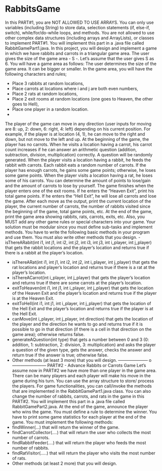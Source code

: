 # RabbitsGame
In this PART#1, you are NOT ALLOWED TO USE ARRAYS. You can
only use variables (including String) to store data, selection statements (if,
else-if, switch), while/for/do-while loops, and methods. You are not
allowed to use other complex data structures (including arrays and
ArrayLists), or classes to implement PART#1. You will implement this part
in a .java file called RabbitGamePart1.java.
In this project, you will design and implement a game in which we have
rabbits and carrots in a triangular game area. The user gives the size of the
game area - S -. Let’s assume that the user gives S as 6. You will have a
game area as follows:
The user determines the size of the game area. It can be bigger or smaller.
In the game area, you will have the following characters and rules;
- Place 3 rabbits at random locations,
- Place carrots at locations where i and j are both even numbers,
- Place 2 rats at random locations,
- Place 2 exit rooms at random locations (one goes to Heaven, the other
goes to Hell),
- Place one player in a random location.
- 
The player of the game can move in any direction (user inputs for moving
are 8: up, 2: down, 6: right, 4: left) depending on his current position.
For example, if the player is at location (4, 1), he can move to the right and
down, but not move to the left and up.
At the beginning of the game, the player has no carrots. When he visits a
location having a carrot, his carrot count increases if he can answer an
arithmetic question (addition, subtraction, division, multiplication)
correctly. A question will be randomly generated. When the player visits a
location having a rabbit, he feeds the rabbit with carrots. Each rabbit eats a
random number of carrots. If the player has enough carrots, he gains
some game points; otherwise, he loses some game points. When the
player visits a location having a rat, he loses some of his carrots. You can
determine the amount of points to lose/gain and the amount of carrots to
lose by yourself. The game finishes when the player enters one of the exit
rooms. If he enters the “Heaven Exit”, print his total game points. If he
enters the “Hell Exit”, he will lose all carrots and lose the game.
After each move as the output, print the current location of the player, the
current number of carrots, the number of rabbits visited since the
beginning of the game, total game points, etc. At the end of the game,
print the game area showing rabbits, rats, carrots, exits, etc.
Also, you MUST add any other game rules or special characters
into your game.
Your solution must be modular since you must define sub-tasks and
implement methods. You have to write the following basic methods in
your program and use them. You must also write other methods that you
design. - isThereARabit(int i1, int j1, int i2, int j2, int i3, int j3, int i_player, int
j_player) that gets the rabbit locations and the player’s location and returns
true if there is a rabbit at the player’s location.
- isThereARat(int i1, int j1, int i2, int j2, int i_player, int j_player) that gets the rat
locations and player’s location and returns true if there is a rat at the
player’s location.
- isThereACarrot(int i_player, int j_player) that gets the player’s location and
returns true if there are some carrots at the player’s location.
- exitToHeaven(int i1, int j1, int i_player, int j_player) that gets the location of
the Heaven Exit and the player’s location and returns true if the player is
at the Heaven Exit.
- exitToHell(int i1, int j1, int i_player, int j_player) that gets the location of the
Hell Exit and the player’s location and returns true if the player is at the
Hell Exit.
- canMove(int i_player, int j_player, int direction) that gets the location of the
player and the direction he wants to go and returns true if it is possible to
go in that direction (if there is a cell in that direction on the game area);
otherwise returns false.
- generateAQuestion(int type) that gets a number between 0 and 3 (0: addition,
1: subtraction, 2: division, 3: multiplication) and asks the player a question
of the given type, gets the answer, checks the answer and return true if the
answer is true; otherwise false.
- Other methods (at least 3 more) that you will design.
——————— o ————————
PART#2 - Advance Rabbits or Carrots Game
Let’s assume now in PART#2 we have more than one player in the
game area. There can be many players and each player will make his move
in the game during his turn. You can use the array structure to store/
process the players. For game functionalities, you can call/invoke the
methods that are implemented in the RabbitGamePart1.java class. You
can also change the number of rabbits, carrots, and rats in the game in this
PART#2. You will implement this part in a .java file called
RabbitGamePart2.java.
At the end of the game, announce the player who wins the game. You
must define a rule to determine the winner. You have to print some game
statistics for each player at the end of the game. You must implement the
following methods:
- findWinner(…) that will return the winner of the game.
- findCarrotCollector(….) that will return the user who collects the most
number of carrots.
- findRabbitFeeder(….) that will return the player who feeds the most
number of rabbits.
- findRatVisitor(…..) that will return the player who visits the most number
of rats.
- Other methods (at least 2 more) that you will design.
